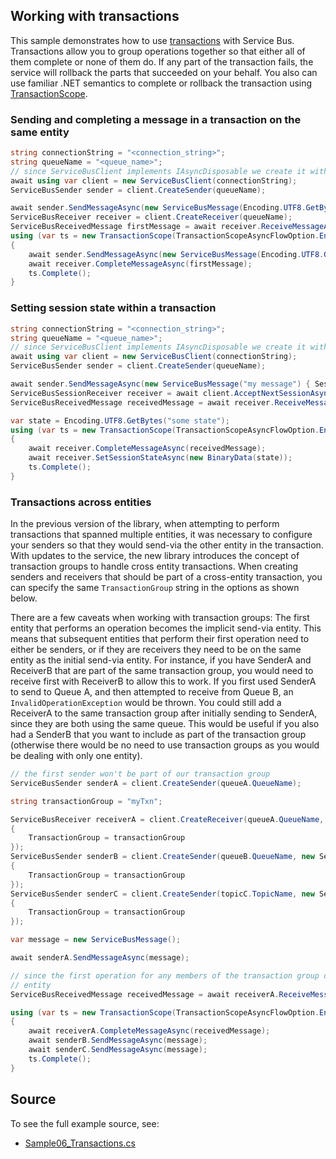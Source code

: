 ## Working with transactions

This sample demonstrates how to use [transactions](https://docs.microsoft.com/azure/service-bus-messaging/service-bus-transactions) with Service Bus. Transactions allow you to group operations together so that either all of them complete or none of them do. If any part of the transaction fails, the service will rollback the parts that succeeded on your behalf. You also can use familiar .NET semantics to complete or rollback the transaction using [TransactionScope](https://docs.microsoft.com/dotnet/api/system.transactions.transactionscope?view=netcore-3.1).

### Sending and completing a message in a transaction on the same entity

```C# Snippet:ServiceBusTransactionalSend
string connectionString = "<connection_string>";
string queueName = "<queue_name>";
// since ServiceBusClient implements IAsyncDisposable we create it with "await using"
await using var client = new ServiceBusClient(connectionString);
ServiceBusSender sender = client.CreateSender(queueName);

await sender.SendMessageAsync(new ServiceBusMessage(Encoding.UTF8.GetBytes("First")));
ServiceBusReceiver receiver = client.CreateReceiver(queueName);
ServiceBusReceivedMessage firstMessage = await receiver.ReceiveMessageAsync();
using (var ts = new TransactionScope(TransactionScopeAsyncFlowOption.Enabled))
{
    await sender.SendMessageAsync(new ServiceBusMessage(Encoding.UTF8.GetBytes("Second")));
    await receiver.CompleteMessageAsync(firstMessage);
    ts.Complete();
}
```

### Setting session state within a transaction

```C# Snippet:ServiceBusTransactionalSetSessionState
string connectionString = "<connection_string>";
string queueName = "<queue_name>";
// since ServiceBusClient implements IAsyncDisposable we create it with "await using"
await using var client = new ServiceBusClient(connectionString);
ServiceBusSender sender = client.CreateSender(queueName);

await sender.SendMessageAsync(new ServiceBusMessage("my message") { SessionId = "sessionId" });
ServiceBusSessionReceiver receiver = await client.AcceptNextSessionAsync(queueName);
ServiceBusReceivedMessage receivedMessage = await receiver.ReceiveMessageAsync();

var state = Encoding.UTF8.GetBytes("some state");
using (var ts = new TransactionScope(TransactionScopeAsyncFlowOption.Enabled))
{
    await receiver.CompleteMessageAsync(receivedMessage);
    await receiver.SetSessionStateAsync(new BinaryData(state));
    ts.Complete();
}
```

### Transactions across entities
In the previous version of the library, when attempting to perform transactions that spanned multiple entities, it was necessary to configure your senders so that they would send-via the other entity in the transaction. With updates to the service, the new library introduces the concept of transaction groups to handle cross entity transactions. When creating senders and receivers that should be part of a cross-entity transaction, you can specify the same `TransactionGroup` string in the options as shown below. 

There are a few caveats when working with transaction groups: 
The first entity that performs an operation becomes the implicit send-via entity. This means that subsequent entities that perform their first operation need to either be senders, or if they are receivers they need to be on the same entity as the initial send-via entity. For instance, if you have SenderA and ReceiverB that are part of the same transaction group, you would need to receive first with ReceiverB to allow this to work. If you first used SenderA to send to Queue A, and then attempted to receive from Queue B, an `InvalidOperationException` would be thrown. You could still add a ReceiverA to the same transaction group after initially sending to SenderA, since they are both using the same queue. This would be useful if you also had a SenderB that you want to include as part of the transaction group (otherwise there would be no need to use transaction groups as you would be dealing with only one entity).

```C# Snippet:ServiceBusTransactionGroup
// the first sender won't be part of our transaction group
ServiceBusSender senderA = client.CreateSender(queueA.QueueName);

string transactionGroup = "myTxn";

ServiceBusReceiver receiverA = client.CreateReceiver(queueA.QueueName, new ServiceBusReceiverOptions
{
    TransactionGroup = transactionGroup
});
ServiceBusSender senderB = client.CreateSender(queueB.QueueName, new ServiceBusSenderOptions
{
    TransactionGroup = transactionGroup
});
ServiceBusSender senderC = client.CreateSender(topicC.TopicName, new ServiceBusSenderOptions
{
    TransactionGroup = transactionGroup
});

var message = new ServiceBusMessage();

await senderA.SendMessageAsync(message);

// since the first operation for any members of the transaction group occurs on QueueA, this becomes the implicit send-via
// entity
ServiceBusReceivedMessage receivedMessage = await receiverA.ReceiveMessageAsync();

using (var ts = new TransactionScope(TransactionScopeAsyncFlowOption.Enabled))
{
    await receiverA.CompleteMessageAsync(receivedMessage);
    await senderB.SendMessageAsync(message);
    await senderC.SendMessageAsync(message);
    ts.Complete();
}
```

## Source

To see the full example source, see:

* [Sample06_Transactions.cs](https://github.com/Azure/azure-sdk-for-net/blob/master/sdk/servicebus/Azure.Messaging.ServiceBus/tests/Samples/Sample06_Transactions.cs)
